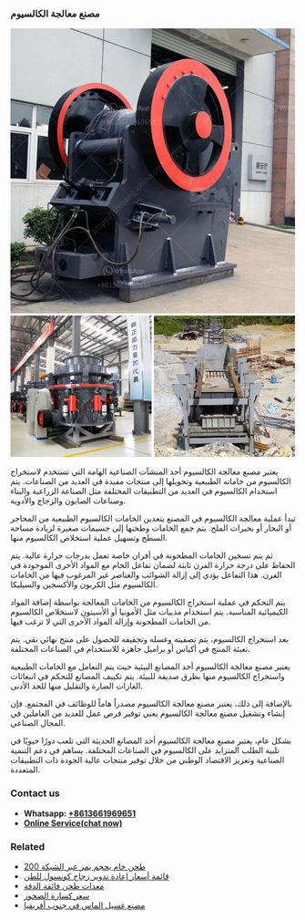 <h3>مصنع معالجة الكالسيوم</h3><img src='1701853886.jpg' alt=''><p>يعتبر مصنع معالجة الكالسيوم أحد المنشآت الصناعية الهامة التي تستخدم لاستخراج الكالسيوم من خاماته الطبيعية وتحويلها إلى منتجات مفيدة في العديد من الصناعات. يتم استخدام الكالسيوم في العديد من التطبيقات المختلفة مثل الصناعة الزراعية والبناء وصناعات الصابون والزجاج والأدوية.</p><p>تبدأ عملية معالجة الكالسيوم في المصنع بتعدين الخامات الكالسيوم الطبيعية من المحاجر أو البحار أو بحيرات الملح. يتم جمع الخامات وطحنها إلى جسيمات صغيرة لزيادة مساحة السطح وتسهيل عملية استخلاص الكالسيوم منها.</p><p>ثم يتم تسخين الخامات المطحونة في أفران خاصة تعمل بدرجات حرارة عالية. يتم الحفاظ على درجة حرارة الفرن ثابتة لضمان تفاعل الخام مع المواد الأخرى الموجودة في الفرن. هذا التفاعل يؤدي إلى إزالة الشوائب والعناصر غير المرغوب فيها من الخامات الكالسيوم مثل الكربون والأكسجين والسيليكا.</p><p>يتم التحكم في عملية استخراج الكالسيوم من الخامات المعالجة بواسطة إضافة المواد الكيميائية المناسبة. يتم استخدام مذيبات مثل الأمونيا أو الأسيتون لاستخلاص الكالسيوم من الخامات المطحونة وإزالة المواد الأخرى التي لا ترغب فيها.</p><p>بعد استخراج الكالسيوم، يتم تصفيته وغسله وتجفيفه للحصول على منتج نهائي نقي. يتم تعبئة المنتج في أكياس أو براميل جاهزة للاستخدام في الصناعات المختلفة.</p><p>يعتبر مصنع معالجة الكالسيوم أحد المصانع البيئية حيث يتم التعامل مع الخامات الطبيعية واستخراج الكالسيوم منها بطرق صديقة للبيئة. يتم تكييف المصانع للتحكم في انبعاثات الغازات الضارة والتقليل منها للحد الأدنى.</p><p>بالإضافة إلى ذلك، يعتبر مصنع معالجة الكالسيوم مصدراً هاماً للوظائف في المجتمع. فإن إنشاء وتشغيل مصنع معالجة الكالسيوم يعني توفير فرص عمل للعديد من العاملين في المجال الصناعي.</p><p>بشكل عام، يعتبر مصنع معالجة الكالسيوم أحد المصانع الحديثة التي تلعب دورًا حيويًا في تلبية الطلب المتزايد على الكالسيوم في الصناعات المختلفة. يساهم في دعم التنمية الصناعية وتعزيز الاقتصاد الوطني من خلال توفير منتجات عالية الجودة ذات التطبيقات المتعددة.</p><h3>Contact us</h3><ul><li><strong>Whatsapp:&nbsp;<a href="https://wa.me/8613661969651">+8613661969651</a></strong></li><li><a href="https://swt.shibang-china.com/?git&amp;zhl&amp;مصنع معالجة الكالسيوم"><strong>Online Service(chat now)</strong></a></li></ul><h3>Related</h3><ul><li><a href='طحن خام بحجم يمر عبر الشبكة 200.md'>طحن خام بحجم يمر عبر الشبكة 200</a></li><li><a href='قائمة أسعار إعادة تدوير زجاج كونسول للطن.md'>قائمة أسعار إعادة تدوير زجاج كونسول للطن</a></li><li><a href='معدات طحن فائقة الدقة.md'>معدات طحن فائقة الدقة</a></li><li><a href='سعر كسارة الصخور.md'>سعر كسارة الصخور</a></li><li><a href='مصنع غسيل الماس في جنوب أفريقيا.md'>مصنع غسيل الماس في جنوب أفريقيا</a></li></ul>